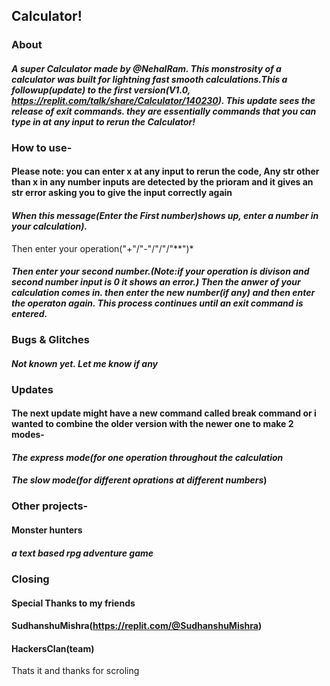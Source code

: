 ## Calculator!
### About
#### *A super Calculator made by @NehalRam. This monstrosity of a calculator was built for lightning fast smooth calculations.This a followup(update) to the first version(V1.0, https://replit.com/talk/share/Calculator/140230). This update sees the release of exit commands. they are essentially commands that you can type in at any input to rerun the Calculator!*
### How to use-
#### Please note: you can enter x at any input to rerun the code, Any str other than x in any number inputs are detected by the prioram and it gives an str error asking you to give the input correctly again 
#### *When this message(Enter the First number)shows up, enter a number in your calculation).* 
Then enter your operation("+"/"-"/"/"/"**")*
#### *Then enter your second number.(Note:if your operation is divison and second number input is 0 it shows an error.) Then the anwer of your calculation comes in. then enter the new number(if any) and then enter the operaton again. This process continues until an exit command is entered.*
### Bugs & Glitches
#### *Not known yet. Let me know if any*
### Updates
#### The next update might have a new command called break command or i wanted to combine the older version with the newer one to make 2 modes-
#### *The express mode(for one operation throughout the calculation*
#### *The slow mode(for different oprations at different numbers*)
### Other projects-
#### Monster hunters
##### *a text based rpg adventure game*
### Closing
#### Special Thanks to my friends
#### SudhanshuMishra(https://replit.com/@SudhanshuMishra)
#### HackersClan(team)
Thats it and thanks for scroling








